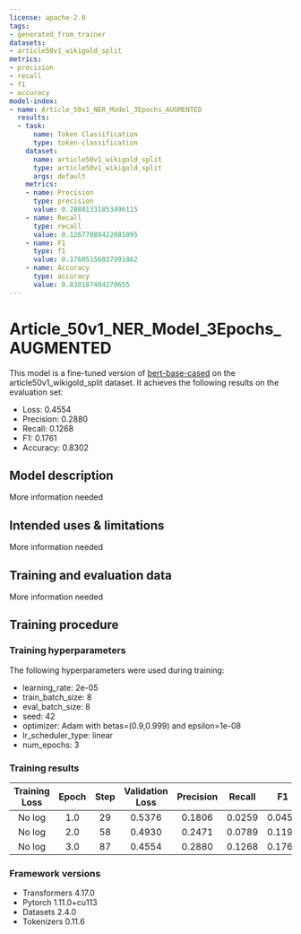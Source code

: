 ```yaml
---
license: apache-2.0
tags:
- generated_from_trainer
datasets:
- article50v1_wikigold_split
metrics:
- precision
- recall
- f1
- accuracy
model-index:
- name: Article_50v1_NER_Model_3Epochs_AUGMENTED
  results:
  - task:
      name: Token Classification
      type: token-classification
    dataset:
      name: article50v1_wikigold_split
      type: article50v1_wikigold_split
      args: default
    metrics:
    - name: Precision
      type: precision
      value: 0.28801331853496115
    - name: Recall
      type: recall
      value: 0.12677088422081095
    - name: F1
      type: f1
      value: 0.17605156037991862
    - name: Accuracy
      type: accuracy
      value: 0.830187404270655
---
```


<!-- This model card has been generated automatically according to the information the Trainer had access to. You
should probably proofread and complete it, then remove this comment. -->

# Article_50v1_NER_Model_3Epochs_AUGMENTED

This model is a fine-tuned version of [bert-base-cased](https://huggingface.co/bert-base-cased) on the article50v1_wikigold_split dataset.
It achieves the following results on the evaluation set:
- Loss: 0.4554
- Precision: 0.2880
- Recall: 0.1268
- F1: 0.1761
- Accuracy: 0.8302

## Model description

More information needed

## Intended uses & limitations

More information needed

## Training and evaluation data

More information needed

## Training procedure

### Training hyperparameters

The following hyperparameters were used during training:
- learning_rate: 2e-05
- train_batch_size: 8
- eval_batch_size: 8
- seed: 42
- optimizer: Adam with betas=(0.9,0.999) and epsilon=1e-08
- lr_scheduler_type: linear
- num_epochs: 3

### Training results

| Training Loss | Epoch | Step | Validation Loss | Precision | Recall | F1     | Accuracy |
|:-------------:|:-----:|:----:|:---------------:|:---------:|:------:|:------:|:--------:|
| No log        | 1.0   | 29   | 0.5376          | 0.1806    | 0.0259 | 0.0453 | 0.7947   |
| No log        | 2.0   | 58   | 0.4930          | 0.2471    | 0.0789 | 0.1196 | 0.8157   |
| No log        | 3.0   | 87   | 0.4554          | 0.2880    | 0.1268 | 0.1761 | 0.8302   |


### Framework versions

- Transformers 4.17.0
- Pytorch 1.11.0+cu113
- Datasets 2.4.0
- Tokenizers 0.11.6
